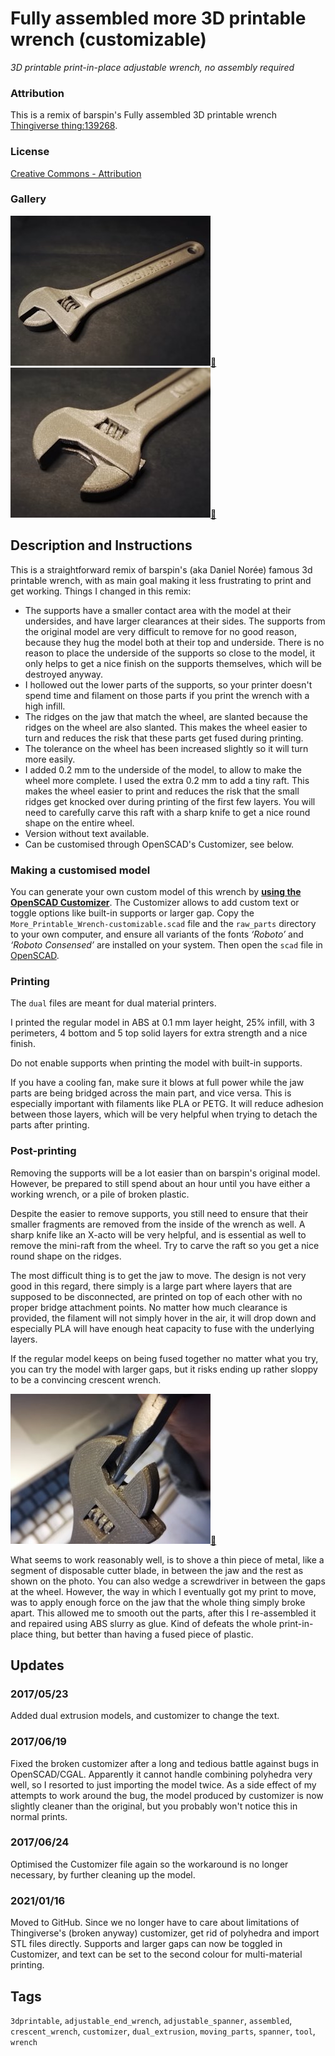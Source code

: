 # Fully assembled more 3D printable wrench (customizable)
*3D printable print-in-place adjustable wrench, no assembly required*

### Attribution
This is a remix of barspin's Fully assembled 3D printable wrench [Thingiverse thing:139268](http://www.thingiverse.com/thing:139268).


### License
[Creative Commons - Attribution](https://creativecommons.org/licenses/by/4.0/)


### Gallery

![Photo 1](thumbs/photo1.jpg)[🔎](images/photo1.jpg) ![Photo 2](thumbs/photo2.jpg)[🔎](images/photo2.jpg)


## Description and Instructions

This is a straightforward remix of barspin's (aka Daniel Norée) famous 3d printable wrench, with as main goal making it less frustrating to print and get working. Things I changed in this remix:

* The supports have a smaller contact area with the model at their undersides, and have larger clearances at their sides. The supports from the original model are very difficult to remove for no good reason, because they hug the model both at their top and underside. There is no reason to place the underside of the supports so close to the model, it only helps to get a nice finish on the supports themselves, which will be destroyed anyway.
* I hollowed out the lower parts of the supports, so your printer doesn't spend time and filament on those parts if you print the wrench with a high infill.
* The ridges on the jaw that match the wheel, are slanted because the ridges on the wheel are also slanted. This makes the wheel easier to turn and reduces the risk that these parts get fused during printing.
* The tolerance on the wheel has been increased slightly so it will turn more easily.
* I added 0.2 mm to the underside of the model, to allow to make the wheel more complete. I used the extra 0.2 mm to add a tiny raft. This makes the wheel easier to print and reduces the risk that the small ridges get knocked over during printing of the first few layers. You will need to carefully carve this raft with a sharp knife to get a nice round shape on the entire wheel.
* Version without text available.
* Can be customised through OpenSCAD's Customizer, see below.


### Making a customised model

You can generate your own custom model of this wrench by **[using the OpenSCAD Customizer](https://www.dr-lex.be/3d-printing/customizer.html)**. The Customizer allows to add custom text or toggle options like built-in supports or larger gap. Copy the `More_Printable_Wrench-customizable.scad` file and the `raw_parts` directory to your own computer, and ensure all variants of the fonts *‘Roboto’* and *‘Roboto Consensed’* are installed on your system. Then open the `scad` file in [OpenSCAD](https://www.openscad.org/).


### Printing

The `dual` files are meant for dual material printers.

I printed the regular model in ABS at 0.1 mm layer height, 25% infill, with 3 perimeters, 4 bottom and 5 top solid layers for extra strength and a nice finish.

Do not enable supports when printing the model with built-in supports.

If you have a cooling fan, make sure it blows at full power while the jaw parts are being bridged across the main part, and vice versa. This is especially important with filaments like PLA or PETG. It will reduce adhesion between those layers, which will be very helpful when trying to detach the parts after printing.


### Post-printing

Removing the supports will be a lot easier than on barspin's original model. However, be prepared to still spend about an hour until you have either a working wrench, or a pile of broken plastic.

Despite the easier to remove supports, you still need to ensure that their smaller fragments are removed from the inside of the wrench as well. A sharp knife like an X-acto will be very helpful, and is essential as well to remove the mini-raft from the wheel. Try to carve the raft so you get a nice round shape on the ridges.

The most difficult thing is to get the jaw to move. The design is not very good in this regard, there simply is a large part where layers that are supposed to be disconnected, are printed on top of each other with no proper bridge attachment points. No matter how much clearance is provided, the filament will not simply hover in the air, it will drop down and especially PLA will have enough heat capacity to fuse with the underlying layers.

If the regular model keeps on being fused together no matter what you try, you can try the model with larger gaps, but it risks ending up rather sloppy to be a convincing crescent wrench.

![Post-processing](thumbs/postproc.jpg)[🔎](images/postproc.jpg)

What seems to work reasonably well, is to shove a thin piece of metal, like a segment of disposable cutter blade, in between the jaw and the rest as shown on the photo. You can also wedge a screwdriver in between the gaps at the wheel. However, the way in which I eventually got my print to move, was to apply enough force on the jaw that the whole thing simply broke apart. This allowed me to smooth out the parts, after this I re-assembled it and repaired using ABS slurry as glue. Kind of defeats the whole print-in-place thing, but better than having a fused piece of plastic.


## Updates

### 2017/05/23
Added dual extrusion models, and customizer to change the text.

### 2017/06/19
Fixed the broken customizer after a long and tedious battle against bugs in OpenSCAD/CGAL. Apparently it cannot handle combining polyhedra very well, so I resorted to just importing the model twice. As a side effect of my attempts to work around the bug, the model produced by customizer is now slightly cleaner than the original, but you probably won't notice this in normal prints.

### 2017/06/24
Optimised the Customizer file again so the workaround is no longer necessary, by further cleaning up the model.

### 2021/01/16
Moved to GitHub. Since we no longer have to care about limitations of Thingiverse's (broken anyway) customizer, get rid of polyhedra and import STL files directly. Supports and larger gaps can now be toggled in Customizer, and text can be set to the second colour for multi-material printing.


## Tags
`3dprintable`, `adjustable_end_wrench`, `adjustable_spanner`, `assembled`, `crescent_wrench`, `customizer`, `dual_extrusion`, `moving_parts`, `spanner`, `tool`, `wrench`
